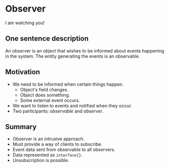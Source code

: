 # Observer

I am watching you!

## One sentence description

An observer is an object that wishes to be informed about events happening in the system. The entity generating the events is an observable.

## Motivation

- We need to be informed when certain things happen.
  - Object's field changes.
  - Object does something.
  - Some external event occurs.
- We want to listen to events and notified when they occur.
- Two participants: *observable* and *observer*.

## Summary

- Observer is an intrusive approach.
- Must provide a way of clients to subscribe.
- Event data sent from observable to all observers.
- Data represented as `interface{}`.
- Unsubscription is possible.
